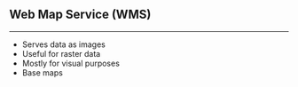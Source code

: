 ## Web Map Service (WMS)

----

  + Serves data as images
  + Useful for raster data
  + Mostly for visual purposes
  + Base maps

